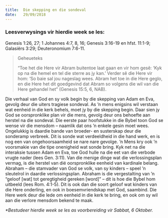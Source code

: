 ```yaml
---
title:  Die skepping en die sondeval
date:   29/09/2018
---
```


### Leesverwysings vir hierdie week se les: 
Genesis 1:26, 27; 1 Johannes 4:7, 8, 16; Genesis 3:16-19 en hfst. 11:1-9; Galasiërs 3:29; Deuteronomium 7:6-11. 

> <p>Geheueteks</p> 
> “Toe het die Here vir Abram buitentoe laat gaan en vir hom gesê: ‘Kyk op na die hemel en tel die sterre as jy kan.’ Verder sê die Here vir hom: ‘So baie sal jou nageslag wees. Abram het toe in die Here geglo, en die Here het dit goedgevind dat Abram so volgens die wil van die Here gehandel het” (Genesis 15:5, 6, NAB).

Die verhaal van God en sy volk begin by die skepping van Adam en Eva, gevolg deur die uiters tragiese sondeval. As ’n mens enigsins wil verstaan wat eenheid in die kerk behels, moet jy by die skepping begin. Daar sien jy God se oorspronklike plan vir die mens, gevolg deur ons behoefte aan herstel na die sondeval. Die eerste paar hoofstukke in die Bybel toon God  se wense vir die mensdom – naamlik dat ons ’n enkele gesin moet wees. Ongelukkig is daardie bande van broeder- en susterskap deur die sonderamp verbreek. Dit is sonde wat verdeeldheid in die hand werk, en is nog een van ongehoorsaamheid se nare nare gevolge. ’n Mens kry ook ’n voorsmakie van die tipe onenigheid wat sonde bring. Kyk net na die interaksie tussen Adam en Eva, toe God hulle na die eet van die verbode vrugte nader (lees Gen. 3:11). Van die menige dinge wat die verlossingsplan vermag, is die herstel van dié oorspronklike eenheid van kardinale belang. Abraham – die stamvader van God se volk, van sy kinders – speel ’n sleutelrol in daardie verlossingsplan. Abraham is die vergestalting van ’n “geloof [wat] tot geregtigheid gereken [word]” – dít is hoe die Bybel hom uitbeeld (lees Rom. 4:1-5). Dit is ook dan die soort geloof wat kinders van die Here onderling, en ook in boesemvriendskap met God, saambind. Die Here werk deur die lede om eenheid in die kerk te bring, en ook om sy wil aan die verlore mensdom bekend te maak. 

_*Bestudeer hierdie week se les as voorbereiding vir Sabbat, 6 Oktober._ 